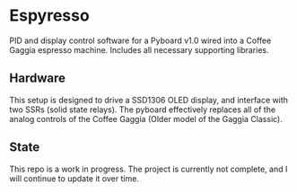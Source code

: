 # Espyresso
PID and display control software for a Pyboard v1.0 wired into a Coffee Gaggia espresso machine. Includes all necessary supporting libraries.

## Hardware
This setup is designed to drive a SSD1306 OLED display, and interface with two SSRs (solid state relays). The pyboard effectively replaces all of the analog controls of the Coffee Gaggia (Older model of the Gaggia Classic).

## State
This repo is a work in progress. The project is currently not complete, and I will continue to update it over time.
